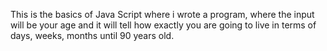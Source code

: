 This is the basics of Java Script where i wrote a program, where the input will be your age and it will tell how exactly you are going to live in terms of days, weeks, months until 90 years old.
